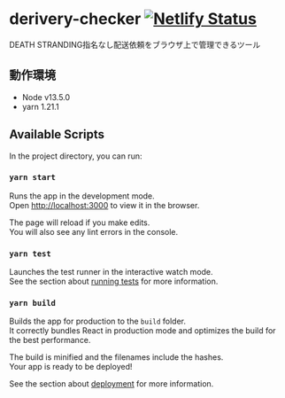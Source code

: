 # derivery-checker [![Netlify Status][netlify-status]](https://app.netlify.com/sites/derivery-checker/deploys)
[netlify-status]: https://api.netlify.com/api/v1/badges/075e556a-3b0b-430b-b035-fe98370bd48d/deploy-status

DEATH STRANDING指名なし配送依頼をブラウザ上で管理できるツール

## 動作環境
* Node v13.5.0
* yarn 1.21.1

## Available Scripts

In the project directory, you can run:

### `yarn start`

Runs the app in the development mode.<br />
Open [http://localhost:3000](http://localhost:3000) to view it in the browser.

The page will reload if you make edits.<br />
You will also see any lint errors in the console.

### `yarn test`

Launches the test runner in the interactive watch mode.<br />
See the section about [running tests](https://facebook.github.io/create-react-app/docs/running-tests) for more information.

### `yarn build`

Builds the app for production to the `build` folder.<br />
It correctly bundles React in production mode and optimizes the build for the best performance.

The build is minified and the filenames include the hashes.<br />
Your app is ready to be deployed!

See the section about [deployment](https://facebook.github.io/create-react-app/docs/deployment) for more information.

